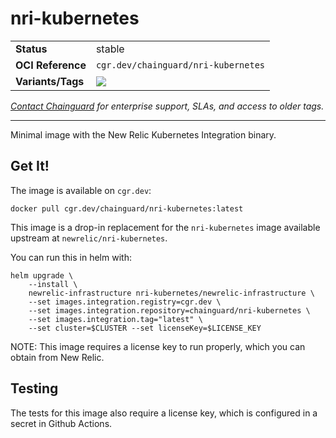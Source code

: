 <!--monopod:start-->
# nri-kubernetes
| | |
| - | - |
| **Status** | stable |
| **OCI Reference** | `cgr.dev/chainguard/nri-kubernetes` |
| **Variants/Tags** | ![](https://storage.googleapis.com/chainguard-images-build-outputs/summary/nri-kubernetes.svg) |

*[Contact Chainguard](https://www.chainguard.dev/chainguard-images) for enterprise support, SLAs, and access to older tags.*

---
<!--monopod:end-->

Minimal image with the New Relic Kubernetes Integration binary.

## Get It!

The image is available on `cgr.dev`:

```
docker pull cgr.dev/chainguard/nri-kubernetes:latest
```

This image is a drop-in replacement for the `nri-kubernetes` image available upstream at `newrelic/nri-kubernetes`.

You can run this in helm with:

```shell
helm upgrade \
    --install \
    newrelic-infrastructure nri-kubernetes/newrelic-infrastructure \
    --set images.integration.registry=cgr.dev \
    --set images.integration.repository=chainguard/nri-kubernetes \
    --set images.integration.tag="latest" \
    --set cluster=$CLUSTER --set licenseKey=$LICENSE_KEY
```

NOTE: This image requires a license key to run properly, which you can obtain from New Relic.

## Testing

The tests for this image also require a license key, which is configured in a secret in Github Actions.

